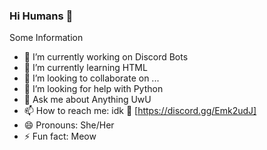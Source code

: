 ### Hi Humans 👋
Some Information

- 🔭 I’m currently working on Discord Bots
- 🌱 I’m currently learning HTML
- 👯 I’m looking to collaborate on ...
- 🤔 I’m looking for help with Python
- 💬 Ask me about Anything UwU
- 📫 How to reach me: idk :eyes: [https://discord.gg/Emk2udJ]
- 😄 Pronouns: She/Her
- ⚡ Fun fact: Meow

